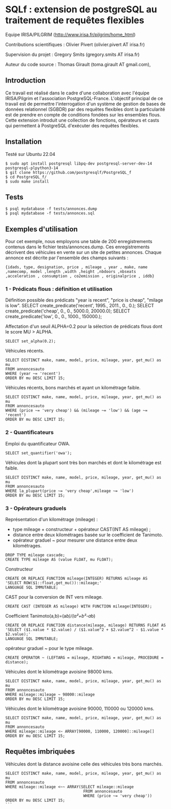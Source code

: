 # SQLf : extension de postgreSQL au traitement de requêtes flexibles

Equipe IRISA/PILGRIM (http://www.irisa.fr/pilgrim/home_html)

Contributions scientifiques :
  Olivier Pivert (olivier.pivert AT irisa.fr)

Supervision du projet :
  Gregory Smits (gregory.smits AT irisa.fr)

Auteur du code source :
  Thomas Girault (toma.girault AT gmail.com),


## Introduction
Ce travail est réalisé dans le cadre d'une collaboration avec l'équipe IRISA/Pilgrim et l'association PostgreSQL-France.
L'objectif principal de ce travail est de permettre l'interrogation d'un système de gestion de bases de données relationnel (SGBDR) par des requêtes flexibles dont la particularité est de prendre en compte de conditions fondées sur les ensembles flous.
Cette extension introduit une collection de fonctions, opérateurs et casts qui permettent à PostgreSQL d'exécuter des requêtes flexibles.

## Installation
Testé sur Ubuntu 22.04
```
$ sudo apt install postgresql libpq-dev postgresql-server-dev-14 postgresql-plpython3-14 
$ git clone https://github.com/postgresqlf/PostgreSQL_f
$ cd PostgreSQL_f/
$ sudo make install
```

## Tests
```
$ psql mydatabase -f tests/annonces.dump
$ psql mydatabase -f tests/annonces.sql  
```

## Exemples d'utilisation
Pour cet exemple, nous employons une table de 200 enregistrements contenus dans le fichier tests/annonces.dump.
Ces enregistrements décrivent des véhicules en vente sur un site de petites annonces.
Chaque annonce est décrite par l'ensemble des champs suivants :
```
{idads, type, designation, price , mileage , year , make, name ,namecomp, model ,length ,width ,height ,nbdoors ,nbseats ,acceleration , consumption , co2emission , originalprice , iddb}
```
### 1 - Prédicats flous : définition et utilisation

Définition possible des prédicats "year is recent", "price is cheap", "milage is low".
SELECT create_predicate('recent', 1995., 2011., 0., 0.);
SELECT create_predicate('cheap', 0., 0., 5000.0, 20000.0);
SELECT create_predicate('low', 0., 0., 1000., 150000.);

Affectation d'un seuil ALPHA=0.2 pour la sélection de prédicats flous dont le score MU > ALPHA.

```
SELECT set_alpha(0.2);
```


Véhicules récents.

```
SELECT DISTINCT make, name, model, price, mileage, year, get_mu() as mu
FROM annoncesauto
WHERE (year ~= 'recent')
ORDER BY mu DESC LIMIT 15;
```

Véhicules récents, bons marchés et ayant un kilométrage faible.

```
SELECT DISTINCT make, name, model, price, mileage, year, get_mu() as mu
FROM annoncesauto
WHERE (price ~= 'very cheap') && (mileage ~= 'low') && (age ~= 'recent')
ORDER BY mu DESC LIMIT 15;
```

### 2 - Quantificateurs

Emploi du quantificateur OWA.
```
SELECT set_quantifier('owa');
```
Véhicules dont la plupart sont très bon marchés et dont le kilométrage est faible.
```
SELECT DISTINCT make, name, model, price, mileage, year, get_mu() as mu
FROM annoncesauto
WHERE la_plupart(price ~= 'very cheap',mileage ~= 'low')
ORDER BY mu DESC LIMIT 15;
```

### 3 - Opérateurs graduels

Représentation d'un kilométrage (mileage) :
- type mileage + constructeur + opérateur CAST(INT AS mileage) ;
- distance entre deux kilométrages basée sur le coefficient de Tanimoto.
- opérateur graduel ~ pour mesurer une distance entre deux kilométrages.

```
DROP TYPE mileage cascade;
CREATE TYPE mileage AS (value FLOAT, mu FLOAT);
```
Constructeur
```
CREATE OR REPLACE FUNCTION mileage(INTEGER) RETURNS mileage AS
'SELECT ROW($1::float,get_mu())::mileage;'
LANGUAGE SQL IMMUTABLE;
```
CAST pour la conversion de INT vers mileage.
```
CREATE CAST (INTEGER AS mileage) WITH FUNCTION mileage(INTEGER);
```

Coefficient Tanimoto(a,b)=(a*b)/(a²+b²-a*b)
```
CREATE OR REPLACE FUNCTION distance(mileage, mileage) RETURNS FLOAT AS
'SELECT ($1.value * $2.value) / ($1.value^2 + $2.value^2 - $1.value * $2.value);'
LANGUAGE SQL IMMUTABLE;
```
opérateur graduel ~ pour le type mileage.
```
CREATE OPERATOR ~ (LEFTARG = mileage, RIGHTARG = mileage, PROCEDURE = distance);
```

Véhicules dont le kilométrage avoisine 98000 kms.
```
SELECT DISTINCT make, name, model, price, mileage, year, get_mu() as mu
FROM annoncesauto
WHERE mileage::mileage ~ 98000::mileage
ORDER BY mu DESC LIMIT 15;
```

Véhicules dont le kilométrage avoisine 90000, 110000 ou 120000 kms.
```
SELECT DISTINCT make, name, model, price, mileage, year, get_mu() as mu
FROM annoncesauto
WHERE mileage::mileage <~ ARRAY[90000, 110000, 120000]::mileage[]
ORDER BY mu DESC LIMIT 15;
```

##  Requêtes imbriquées

Véhicules dont la distance avoisine celle des véhicules très bons marchés.
````
SELECT DISTINCT make, name, model, price, mileage, year, get_mu() as mu
FROM annoncesauto
WHERE mileage::mileage <~~ ARRAY(SELECT mileage::mileage
                                  FROM annoncesauto
                                  WHERE (price ~= 'very cheap'))
ORDER BY mu DESC LIMIT 15;
```